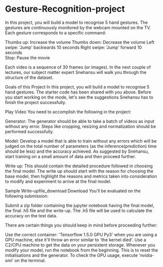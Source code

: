 # Gesture-Recognition-project
In this project, you will build a model to recognise 5 hand gestures.
The gestures are continuously monitored by the webcam mounted on the TV. Each gesture corresponds to a specific command:

Thumbs up:  Increase the volume
Thumbs down: Decrease the volume
Left swipe: 'Jump' backwards 10 seconds
Right swipe: 'Jump' forward 10 seconds  
Stop: Pause the movie
 

Each video is a sequence of 30 frames (or images). In the next couple of lectures, our subject matter expert Snehansu will walk you through the structure of the dataset.

Goals of this Project
In this project, you will build a model to recognise 5 hand gestures. The starter code has been shared with you above. Before you start working on the mode, let's see the suggestions Snehansu has to finish the project successfully.

Play Video
You need to accomplish the following in the project:

Generator:  The generator should be able to take a batch of videos as input without any error. Steps like cropping, resizing and normalization should be performed successfully.

Model: Develop a model that is able to train without any errors which will be judged on the total number of parameters (as the inference(prediction) time should be less) and the accuracy achieved. As suggested by Snehansu, start training on a small amount of data and then proceed further.

Write up: This should contain the detailed procedure followed in choosing the final model. The write up should start with the reason for choosing the base model, then highlight the reasons and metrics taken into consideration to modify and experiment to arrive at the final model. 

Sample Write-upfile_download	Download
You’ll be evaluated on the following submission:

Submit a zip folder containing the jupyter notebook having the final model, the final .h5 file and the write-up. The .h5 file will be used to calculate the accuracy on the test data.

 

There are certain things you should keep in mind before proceeding further:

Use the correct container: 'Tensorflow 1.5.0 GPU Py3' when you are using a GPU machine, else it'll throw an error similar to 'the kernel died'.
Use a C2/CPU machine to get the data on your persistent storage.
Whenever you modify your model, run the notebook from the beginning. This is to reset the initialisations and the generator.
To check the GPU usage, execute 'nvidia-smi' on the terminal.
